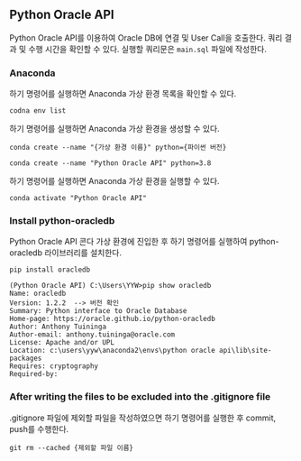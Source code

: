 ## Python Oracle API
Python Oracle API를 이용하여 Oracle DB에 연결 및 User Call을 호출한다. 쿼리 결과 및 수행 시간을 확인할 수 있다. 실행할
쿼리문은 `main.sql` 파일에 작성한다.
### Anaconda
하기 명령어를 실행하면 Anaconda 가상 환경 목록을 확인할 수 있다.
```text
codna env list
```
하기 명령어를 실행하면 Anaconda 가상 환경을 생성할 수 있다.
```text
conda create --name "{가상 환경 이름}" python={파이썬 버전}
```
```text
conda create --name "Python Oracle API" python=3.8
```
하기 명령어를 실행하면 Anaconda 가상 환경을 실행할 수 있다.
```text
conda activate "Python Oracle API"
```
### Install python-oracledb
Python Oracle API 콘다 가상 환경에 진입한 후 하기 명령어를 실행하여 python-oracledb 라이브러리를 설치한다.
```text
pip install oracledb
```
```text
(Python Oracle API) C:\Users\YYW>pip show oracledb
Name: oracledb
Version: 1.2.2  --> 버전 확인
Summary: Python interface to Oracle Database
Home-page: https://oracle.github.io/python-oracledb
Author: Anthony Tuininga
Author-email: anthony.tuininga@oracle.com
License: Apache and/or UPL
Location: c:\users\yyw\anaconda2\envs\python oracle api\lib\site-packages
Requires: cryptography
Required-by:
```
### After writing the files to be excluded into the .gitignore file
.gitignore 파일에 제외할 파일을 작성하였으면 하기 명령어를 실행한 후 commit, push를 수행한다.
```text
git rm --cached {제외할 파일 이름}
```
